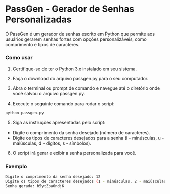 # PassGen - Gerador de Senhas Personalizadas

O PassGen é um gerador de senhas escrito em Python que permite aos usuários gerarem senhas fortes com opções personalizáveis, como comprimento e tipos de caracteres.

### Como usar

1. Certifique-se de ter o Python 3.x instalado em seu sistema.

2. Faça o download do arquivo passgen.py para o seu computador.

3. Abra o terminal ou prompt de comando e navegue até o diretório onde você salvou o arquivo passgen.py.

4. Execute o seguinte comando para rodar o script:
```bash
python passgen.py
```
5. Siga as instruções apresentadas pelo script:

- Digite o comprimento da senha desejado (número de caracteres).
- Digite os tipos de caracteres desejados para a senha (l - minúsculas, u - maiúsculas, d - dígitos, s - símbolos).

6. O script irá gerar e exibir a senha personalizada para você.

### Exemplo

```bash
Digite o comprimento da senha desejado: 12
Digite os tipos de caracteres desejados (1 - minúsculas, 2 - maiúsculas, 3 - dígitos, 4 - símbolos): 1234
Senha gerada: b5ytZpa6ndjK
```
